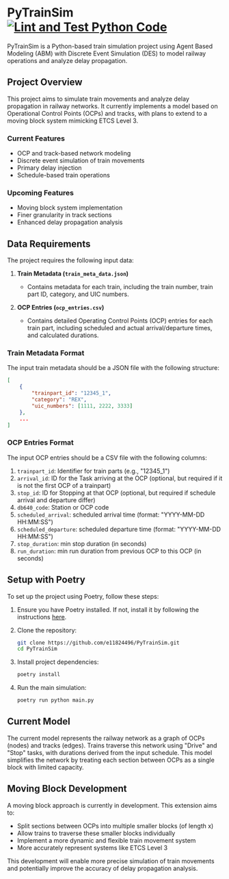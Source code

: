 # PyTrainSim [![Lint and Test Python Code](https://github.com/e11824496/PyTrainSim/actions/workflows/lintAndTest.yml/badge.svg?branch=main)](https://github.com/e11824496/PyTrainSim/actions/workflows/lintAndTest.yml)

PyTrainSim is a Python-based train simulation project using Agent Based Modeling (ABM) with Discrete Event Simulation (DES) to model railway operations and analyze delay propagation.

## Project Overview

This project aims to simulate train movements and analyze delay propagation in railway networks. It currently implements a model based on Operational Control Points (OCPs) and tracks, with plans to extend to a moving block system mimicking ETCS Level 3.

### Current Features

- OCP and track-based network modeling
- Discrete event simulation of train movements
- Primary delay injection
- Schedule-based train operations

### Upcoming Features

- Moving block system implementation
- Finer granularity in track sections
- Enhanced delay propagation analysis

## Data Requirements

The project requires the following input data:

1. **Train Metadata (`train_meta_data.json`)**
   - Contains metadata for each train, including the train number, train part ID, category, and UIC numbers.

2. **OCP Entries (`ocp_entries.csv`)**
   - Contains detailed Operating Control Points (OCP) entries for each train part, including scheduled and actual arrival/departure times, and calculated durations.

### Train Metadata Format

The input train metadata should be a JSON file with the following structure:

```json
[
    {
        "trainpart_id": "12345_1",
        "category": "REX",
        "uic_numbers": [1111, 2222, 3333]
    },
    ...
]
```

### OCP Entries Format

The input OCP entries should be a CSV file with the following columns:

1. `trainpart_id`: Identifier for train parts (e.g., "12345_1")
1. `arrival_id`: ID for the Task arriving at the OCP (optional, but required if it is not the first OCP of a trainpart)
1. `stop_id`: ID for Stopping at that OCP (optional, but required if schedule arrival and departure differ)
1. `db640_code`: Station or OCP code
1. `scheduled_arrival`: scheduled arrival time (format: "YYYY-MM-DD HH:MM:SS")
1. `scheduled_departure`: scheduled departure time (format: "YYYY-MM-DD HH:MM:SS")
1. `stop_duration`: min stop duration (in seconds)
1. `run_duration`: min run duration from previous OCP to this OCP (in seconds)

## Setup with Poetry

To set up the project using Poetry, follow these steps:

1. Ensure you have Poetry installed. If not, install it by following the instructions [here](https://python-poetry.org/docs/#installation).

2. Clone the repository:

    ```bash
    git clone https://github.com/e11824496/PyTrainSim.git
    cd PyTrainSim
    ```

3. Install project dependencies:

    ```bash
    poetry install
    ```

4. Run the main simulation:

    ```bash
    poetry run python main.py
    ```

## Current Model

The current model represents the railway network as a graph of OCPs (nodes) and tracks (edges). Trains traverse this network using "Drive" and "Stop" tasks, with durations derived from the input schedule. This model simplifies the network by treating each section between OCPs as a single block with limited capacity.

## Moving Block Development

A moving block approach is currently in development. This extension aims to:

- Split sections between OCPs into multiple smaller blocks (of length x)
- Allow trains to traverse these smaller blocks individually
- Implement a more dynamic and flexible train movement system
- More accurately represent systems like ETCS Level 3

This development will enable more precise simulation of train movements and potentially improve the accuracy of delay propagation analysis.
